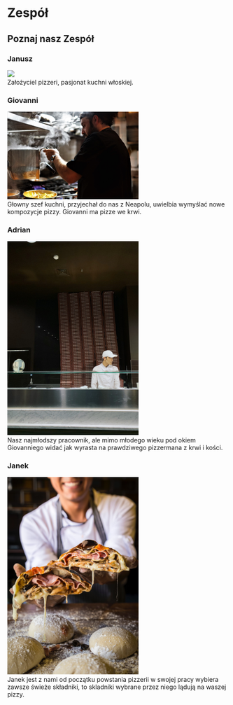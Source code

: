 # Zespół


## Poznaj nasz Zespół


### Janusz
<img src="img/benu-marinescu-e6ZOmEfNHLM-unsplash.jpg" width="300px">\
Założyciel pizzeri, pasjonat kuchni włoskiej.

### Giovanni
<img src="img/rashid-khreiss-3fZGScw-WMQ-unsplash.jpg" width="300px">\
Głowny szef kuchni, przyjechał do nas z Neapolu, uwielbia wymyślać nowe kompozycje pizzy.
Giovanni ma pizze we krwi.

### Adrian
<img src="img/kama-tulkibayeva-IN-R5QAq5HA-unsplash.jpg" width="300px">\
Nasz najmłodszy pracownik, ale mimo młodego wieku pod okiem Giovanniego widać jak wyrasta na prawdziwego pizzermana z krwi i kości.


### Janek
<img src="img/roberto-valdivia-rcUw6b4iYe0-unsplash.jpg" width="300px">\
Janek jest z nami od początku powstania pizzerii w swojej pracy wybiera zawsze świeże składniki, to skladniki wybrane przez niego lądują na waszej pizzy.
